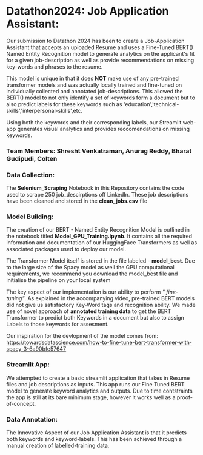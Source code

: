 # Datathon2024: Job Application Assistant:

Our submission to Datathon 2024 has been to create a Job-Application Assistant that accepts an uploaded Resume and uses a Fine-Tuned BERT() Named Entity Recognition model to generate analytics on the applicant's fit for a given job-description as well as provide recommendations on missing key-words and phrases to the resume. 

This model is unique in that it does **NOT** make use of any pre-trained transformer models and was actually locally trained and fine-tuned on individually collected and annotated job-descriptions. This allowed the BERT() model to not only identify a set of keywords form a document but to also predict labels for these keywords such as 'education','technical-skills','interpersonal-skills',etc. 

Using both the keywords and their corresponding labels, our Streamlit web-app generates visual analytics and provides reccomendations on missing keywords. 

### Team Members: Shresht Venkatraman, Anurag Reddy, Bharat Gudipudi, Colten 

### Data Collection:

The **Selenium_Scraping** Notebook in this Repository contains the code used to scrape 250 job_descirptions off LinkedIn. These job descriptions have been cleaned and stored in the **clean_jobs.csv** file

### Model Building:

The creation of our BERT - Named Entity Recognition Model is outlined in the notebook titled **Model_GPU_Training.ipynb**. It contains all the required information and documentation of our HuggingFace Transformers as well as associated packages used to deploy our model. 

The Transformer Model itself is stored in the file labeled - **model_best**. Due to the large size of the Spacy model as well the GPU computational requirements, we recommend you download the model_best file and initialise the pipeline on your local system 

The key aspect of our implementation is our ability to perform *" fine-tuning"*. As explained in the accompanying video, pre-trained BERT models did not give us satisfactory Key-Word tags and recognition ability. We made use of novel approach of **annotated training data** to get the BERT Transformer to predict both Keywords in a document but also to assign Labels to those keywords for assesment. 

Our inspiration for the devlopment of the model comes from: https://towardsdatascience.com/how-to-fine-tune-bert-transformer-with-spacy-3-6a90bfe57647

### Streamlit App:

We attempted to create a basic streamlit application that takes in Resume files and job descriptions as inputs. This app runs our Fine Tuned BERT model to generate keyword analytics and outputs. Due to time contstraints the app is still at its bare minimum stage, however it works well as a proof-of-concept. 

### Data Annotation:
The Innovative Aspect of our Job Application Assistant is that it predicts both keywords and keyword-labels. This has been achieved through a manual creation of labelled-training data. 
